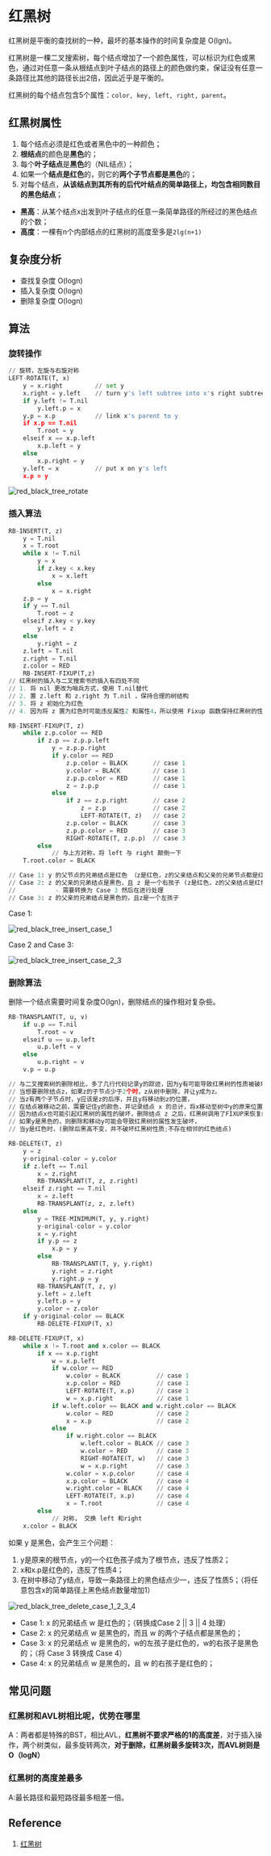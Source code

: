 # 红黑树

红黑树是平衡的查找树的一种，最坏的基本操作的时间复杂度是 O(lgn)。

红黑树是一棵二叉搜索树，每个结点增加了一个颜色属性，可以标识为红色或黑色，通过对任意一条从根结点到叶子结点的路径上的颜色做约束，保证没有任意一条路径比其他的路径长出2倍，因此近乎是平衡的。

红黑树的每个结点包含5个属性：`color, key, left, right, parent`。

## 红黑树属性

1. 每个结点必须是红色或者黑色中的一种颜色；
2. **根结点**的颜色是**黑色**的；
3. 每个**叶子结点**是**黑色**的（NIL结点）；
4. 如果一个**结点是红色**的，则它的**两个子节点都是黑色**的；
5. 对每个结点，**从该结点到其所有的后代叶结点的简单路径上，均包含相同数目的黑色结点**；

* **黑高**：从某个结点x出发到叶子结点的任意一条简单路径的所经过的黑色结点的个数；
* **高度**：一棵有n个内部结点的红黑树的高度至多是`2lg(n+1)`

## 复杂度分析

* 查找复杂度 O(logn)
* 插入复杂度 O(logn)
* 删除复杂度 O(logn)

## 算法

### 旋转操作

```python
// 旋转，左旋与右旋对称
LEFT-ROTATE(T, x)
    y = x.right         // set y
    x.right = y.left    // turn y's left subtree into x's right subtree
    if y.left != T.nil
        y.left.p = x
    y.p = x.p           // link x's parent to y
    if x.p == T.nil
        T.root = y
    elseif x == x.p.left
        x.p.left = y
    else
        x.p.right = y
    y.left = x          // put x on y's left
    x.p = y
```

![red_black_tree_rotate](../imgs/red_black_tree_rotate.png)

### 插入算法

```python
RB-INSERT(T, z)
    y = T.nil
    x = T.root
    while x != T.nil
        y = x
        if z.key < x.key
            x = x.left
        else
            x = x.right
    z.p = y
    if y == T.nil
        T.root = z
    elseif z.key < y.key
        y.left = z
    else
        y.right = z
    z.left = T.nil
    z.right = T.nil
    z.color = RED
    RB-INSERT-FIXUP(T,z)
// 红黑树的插入与二叉搜索书的插入有四处不同
// 1. 将 nil 更改为哨兵方式，使用 T.nil替代
// 2. 置 z.left 和 z.right 为 T.nil ，保持合理的树结构
// 3. 将 z 初始化为红色
// 4. 因为将 z 置为红色时可能违反属性2 和属性4，所以使用 Fixup 函数保持红黑树的性质。

RB-INSERT-FIXUP(T, z)
    while z.p.color == RED
        if z.p == z.p.p.left
            y = z.p.p.right
            if y.color == RED
                z.p.color = BLACK       // case 1
                y.color = BLACK         // case 1
                z.p.p.color = RED       // case 1
                z = z.p.p               // case 1
            else
                if z == z.p.right       // case 2
                    z = z.p             // case 2
                    LEFT-ROTATE(T, z)   // case 2
                z.p.color = BLACK       // case 3
                z.p.p.color = RED       // case 3
                RIGHT-ROTATE(T, z.p.p)  // case 3
        else
            // 与上方对称，将 left 与 right 颠倒一下
    T.root.color = BLACK

// Case 1: y 的父节点的兄弟结点是红色 （z是红色，z的父亲结点和父亲的兄弟节点都是红色）
// Case 2: z 的父亲的兄弟结点是黑色，且 z 是一个右孩子 (z是红色，z的父亲结点是红色，但父亲结点的兄弟节点是黑色)
//           - 需要转换为 Case 3 然后在进行处理
// Case 3: z 的父亲的兄弟结点是黑色的，且z是一个左孩子
```

Case 1:

![red_black_tree_insert_case_1](../imgs/red_black_tree_insert_case_1.png)

Case 2 and Case 3:

![red_black_tree_insert_case_2_3](../imgs/red_black_tree_insert_case_2_3.png)

### 删除算法

删除一个结点需要时间复杂度O(lgn)，删除结点的操作相对复杂些。

```python
RB-TRANSPLANT(T, u, v)
    if u.p == T.nil
        T.root = v
    elseif u == u.p.left
        u.p.left = v
    else
        u.p.right = v
    v.p = u.p

// 与二叉搜索树的删除相比，多了几行代码记录y的踪迹，因为y有可能导致红黑树的性质被破坏
// 当想要删除结点z，如果z的子节点少于2个时，z从树中删除，并让y成为z。
// 当z有两个子节点时，y应该是z的后序，并且y将移动到z的位置，
// 在结点被移动之前，需要记住y的颜色，并记录结点 x 的总计，将x移动至树中y的原来位置，
// 因为结点x也可能引起红黑树的属性的破坏，删除结点 z 之后，红黑树调用了FIXUP来恢复红黑性质
// 如果y是黑色的，则删除和移动y可能会导致红黑树的属性发生破坏，
// 当y是红色时，(删除后黑高不变，并不破坏红黑树性质;不存在相邻的红色结点)

RB-DELETE(T, z)
    y = z
    y-original-color = y.color
    if z.left == T.nil
        x = z.right
        RB-TRANSPLANT(T, z, z.right)
    elseif z.right == T.nil
        x = z.left
        RB-TRANSPLANT(z, z, z.left)
    else
        y = TREE-MINIMUM(T, y, y.right)
        y-original-color = y.color
        x = y.right
        if y.p == z
            x.p = y
        else
            RB-TRANSPLANT(T, y, y.right)
            y.right = z.right
            y.right.p = y
        RB-TRANSPLANT(T, z, y)
        y.left = z.left
        y.left.p = y
        y.color = z.color
    if y-original-color == BLACK
        RB-DELETE-FIXUP(T, x)

RB-DELETE-FIXUP(T, x)
    while x != T.root and x.color == BLACK
        if x == x.p.right
            w = x.p.left
            if w.color == RED
                w.color = BLACK          // case 1
                x.p.color = RED          // case 1
                LEFT-ROTATE(T, x.p)      // case 1
                w = x.p.right            // case 1
            if w.left.color == BLACK and w.right.color == BLACK
                w.color = RED            // case 2
                x = x.p                  // case 2
            else
                if w.right.color == BLACK
                    w.left.color = BLACK // case 3
                    w.color = RED        // case 3
                    RIGHT-ROTATE(T, w)   // case 3
                    w = x.p.right        // case 3
                w.color = x.p.color      // case 4
                x.p.color = BLACK        // case 4
                w.right.color = BLACK    // case 4
                LEFT-ROTATE(T, x.p)      // case 4
                x = T.root               // case 4
        else
            // 对称， 交换 left 和right
    x.color = BLACK

```

如果 y 是黑色，会产生三个问题：

1. y是原来的根节点，y的一个红色孩子成为了根节点，违反了性质2；
2. x和x.p是红色的，违反了性质4；
3. 在树中移动了y结点，导致一条路径上的黑色结点少一，违反了性质5；（将任意包含x的简单路径上黑色结点数量增加1）

![red_black_tree_delete_case_1_2_3_4](../imgs/red_black_tree_delete_case_1_2_3_4.png)

* Case 1: x 的兄弟结点 w 是红色的；（转换成Case 2 || 3 || 4 处理）
* Case 2: x 的兄弟结点 w 是黑色的，而且 w 的两个子结点都是黑色的；
* Case 3: x 的兄弟结点 w 是黑色的，w的左孩子是红色的，w的右孩子是黑色的；（将 Case 3 转换成 Case 4）
* Case 4: x 的兄弟结点 w 是黑色的，且 w 的右孩子是红色的；

## 常见问题

### 红黑树和AVL树相比呢，优势在哪里

A：两者都是特殊的BST，相比AVL，**红黑树不要求严格的1的高度差**，对于插入操作，两个树类似，最多旋转两次，**对于删除，红黑树最多旋转3次，而AVL树则是O（logN）**

### 红黑树的高度差最多

A:最长路径和最短路径最多相差一倍。

## Reference

1. [红黑树](https://zh.wikipedia.org/wiki/%E7%BA%A2%E9%BB%91%E6%A0%91)
